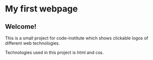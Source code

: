 # My first webpage

## Welcome!

This is a small project for code-institute which shows clickable logos of different web technologies.

Technologies used in this project is html and css.
